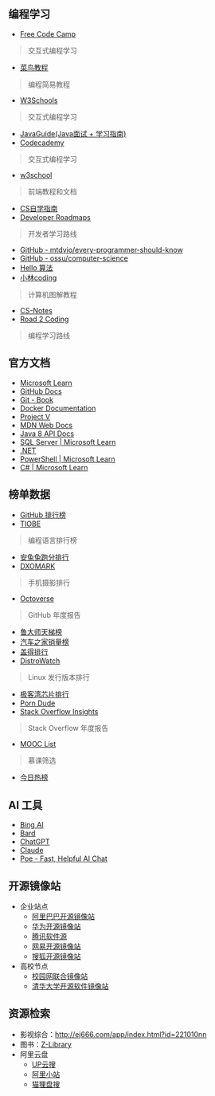 ## 编程学习
- [Free Code Camp](https://www.freecodecamp.org/chinese/learn/) 
>交互式编程学习
- [菜鸟教程](https://www.runoob.com/) 
>编程简易教程
- [W3Schools](https://www.w3schools.cn/) 
>交互式编程学习
- [JavaGuide(Java面试 + 学习指南)](https://javaguide.cn/)
- [Codecademy](https://www.codecademy.com/catalog)
>交互式编程学习
- [w3school](https://www.w3school.com.cn/index.html)
>前端教程和文档
- [CS自学指南](https://csdiy.wiki/)
- [Developer Roadmaps](https://roadmap.sh/)
>开发者学习路线
- [GitHub - mtdvio/every-programmer-should-know](https://github.com/mtdvio/every-programmer-should-know)
- [GitHub - ossu/computer-science](https://github.com/ossu/computer-science)
- [Hello 算法](https://www.hello-algo.com/)
- [小林coding](https://xiaolincoding.com/)
>计算机图解教程
- [CS-Notes](https://www.cyc2018.xyz/)
- [Road 2 Coding](https://r2coding.com/#/README)
>编程学习路线

## 官方文档

- [Microsoft Learn](https://learn.microsoft.com/zh-cn/)
- [GitHub Docs](https://docs.github.com/en/get-started/writing-on-github/getting-started-with-writing-and-formatting-on-github/basic-writing-and-formatting-syntax)
- [Git - Book](https://git-scm.com/book/zh/v2)
- [Docker Documentation](https://docs.docker.com/get-started/)
- [Project V](https://v2ray.com/)
- [MDN Web Docs](https://developer.mozilla.org/zh-CN/)
- [Java 8 API Docs ](https://docs.oracle.com/javase/8/docs/api/index.html)
- [SQL Server | Microsoft Learn](https://learn.microsoft.com/zh-cn/sql/sql-server/tutorials-for-sql-server-2016?view=sql-server-ver16)
- [.NET ](https://dotnet.microsoft.com/zh-cn/learn)
- [PowerShell | Microsoft Learn](https://learn.microsoft.com/zh-cn/powershell/)
- [C# | Microsoft Learn](https://learn.microsoft.com/zh-cn/dotnet/csharp/)

## 榜单数据
- [GitHub 排行榜 ](https://www.githubs.cn/top)
- [TIOBE ](https://www.tiobe.com/tiobe-index/)
>编程语言排行榜
- [安兔兔跑分排行](https://antutu.com/ranking/rank1.htm)
- [DXOMARK](https://www.dxomark.com/smartphones/#sort-camera)
>手机摄影排行
- [Octoverse](https://octoverse.github.com/)
>GitHub 年度报告
- [鲁大师天梯榜](http://www.ludashi.com/rank/cpuRanking.html)
- [汽车之家销量榜](https://car.m.autohome.com.cn/carseriesrank/list/?typeid=1)
- [盖得排行](https://guiderank-app.com/ranking)
- [DistroWatch](https://distrowatch.com/)
>Linux 发行版本排行
- [极客湾芯片排行](https://www.socpk.com/)
- [Porn Dude](https://theporndude.com/?ref=fikfap.com)
- [Stack Overflow Insights](https://insights.stackoverflow.com/survey)
>Stack Overflow 年度报告
- [MOOC List](https://www.mooc-list.com/)
>慕课筛选
- [今日热榜](https://tophub.today/)

## AI 工具
- [Bing AI](https://www.bing.com/search?form=MY0291&OCID=MY0291&q=Bing+AI&showconv=1&sydconv=1)
- [‎Bard](https://bard.google.com/)
- [ChatGPT](https://chat.openai.com/)
- [Claude](https://claude.ai/chat/27a3ed3f-256d-4ffe-bf90-bcb5fd923ba6)
- [Poe - Fast, Helpful AI Chat](https://poe.com/)
  

## 开源镜像站
- 企业站点
	- [阿里巴巴开源镜像站](https://developer.aliyun.com/mirror/?spm=a2c6h.25603864.0.0.60dd1a8cRsjAyM)
	- [华为开源镜像站](https://mirrors.huaweicloud.com/home)
	- [腾讯软件源](https://mirrors.cloud.tencent.com/)
	- [网易开源镜像站](http://mirrors.163.com/)
	- [搜狐开源镜像站](http://mirrors.sohu.com/)
- 高校节点
	- [校园网联合镜像站](https://mirrors.cernet.edu.cn/site)
	- [清华大学开源软件镜像站](https://mirrors.tuna.tsinghua.edu.cn/)
  

## 资源检索
- 影视综合：http://ej666.com/app/index.html?id=221010nn
- 图书：[Z-Library](https://zlibrary-asia.se/s/?)
- 阿里云盘
	- [UP云搜](https://www.upyunso.com/)
	- [阿里小站](https://newxiaozhan.com/)
	- [猫狸盘搜](https://alipansou.com/)